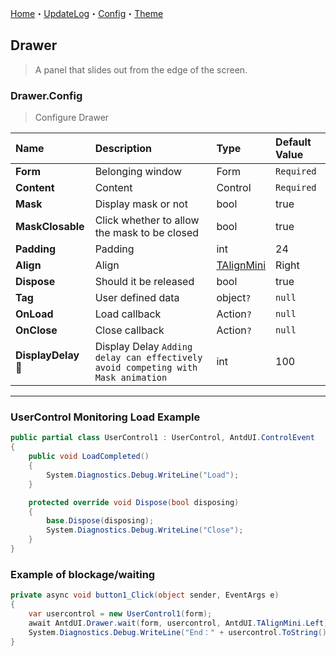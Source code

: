 ﻿[Home](../Home.md)・[UpdateLog](../UpdateLog.md)・[Config](../Config.md)・[Theme](../Theme.md)

## Drawer

> A panel that slides out from the edge of the screen.

### Drawer.Config

> Configure Drawer

Name | Description | Type | Default Value |
:--|:--|:--|:--|
**Form** | Belonging window | Form | `Required` |
**Content** | Content | Control | `Required` |
**Mask** | Display mask or not | bool | true |
**MaskClosable** | Click whether to allow the mask to be closed | bool | true |
**Padding** | Padding | int | 24 |
**Align** | Align | [TAlignMini](Enum.md#talignmini) | Right |
**Dispose** | Should it be released | bool | true |
**Tag** | User defined data | object`?` | `null` |
**OnLoad** | Load callback | Action`?` | `null` |
**OnClose** | Close callback | Action`?` | `null` |
**DisplayDelay** 🔴 | Display Delay `Adding delay can effectively avoid competing with Mask animation` | int | 100 |

***

### UserControl Monitoring Load Example

~~~csharp
public partial class UserControl1 : UserControl, AntdUI.ControlEvent
{
    public void LoadCompleted()
    {
        System.Diagnostics.Debug.WriteLine("Load");
    }

    protected override void Dispose(bool disposing)
    {
        base.Dispose(disposing);
        System.Diagnostics.Debug.WriteLine("Close");
    }
}
~~~

### Example of blockage/waiting

~~~csharp
private async void button1_Click(object sender, EventArgs e)
{
    var usercontrol = new UserControl1(form);
    await AntdUI.Drawer.wait(form, usercontrol, AntdUI.TAlignMini.Left);
    System.Diagnostics.Debug.WriteLine("End：" + usercontrol.ToString());
}
~~~